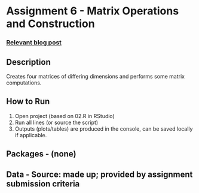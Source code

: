 # Assignment 6 - Matrix Operations and Construction

### [Relevant blog post](https://rlanguagejournal.blogspot.com/2025/10/module-6-matrix-operations-and.html)

## Description
Creates four matrices of differing dimensions and performs some matrix computations.

## How to Run
1) Open project (based on 02.R in RStudio)
2) Run all lines (or source the script)
3) Outputs (plots/tables) are produced in the console, can be saved locally if applicable.

## Packages - (none)
## Data - Source: made up; provided by assignment submission criteria
